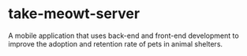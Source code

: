 # take-meowt-server

A mobile application that uses back-end and front-end development to improve the adoption and retention rate of pets in animal shelters.
